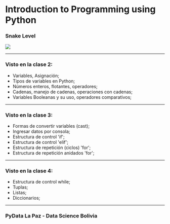 # Introduction to Programming using Python
### Snake Level

![](https://scontent.fvvi1-2.fna.fbcdn.net/v/t1.0-9/60446155_406101693577559_1668674062412414976_o.png?_nc_cat=104&_nc_sid=8024bb&_nc_ohc=woK9Xr5dPN0AX8AnjuE&_nc_ht=scontent.fvvi1-2.fna&oh=849ef2f2f75ae9d64999aa119d09daff&oe=5EAB2184)

-------------
### Visto en la clase 2:

- Variables, Asignación;
- Tipos de variables en Python;
- Números enteros, flotantes, operadores;
- Cadenas, manejo de cadenas, operaciones con cadenas;
- Variables Booleanas y su uso, operadores comparativos;

-------------
### Visto en la clase 3:

- Formas de convertir variables (cast);
- Ingresar datos por consola;
- Estructura de control 'if';
- Estructura de control 'elif';
- Estructura de repetición (ciclos) 'for';
- Estructura de repetición anidados 'for';

-------------
### Visto en la clase 4:

- Estructura de control while;
- Tuplas;
- Listas;
- Diccionarios;

-------------

### PyData La Paz - Data Science Bolivia